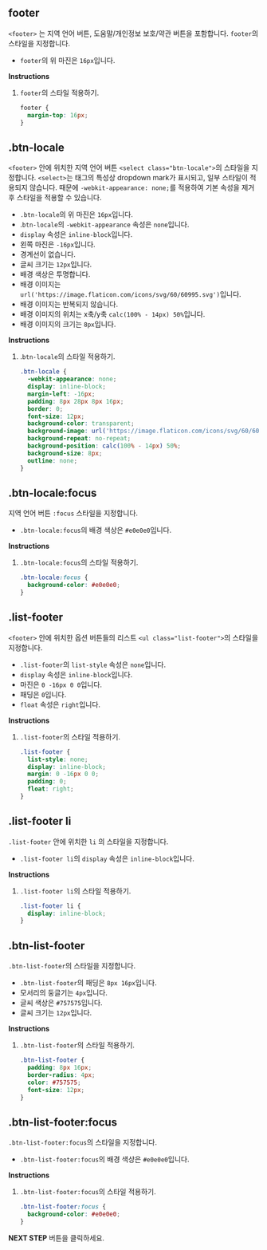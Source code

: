 ## footer

`<footer>` 는 지역 언어 버튼, 도움말/개인정보 보호/약관 버튼을 포함합니다. `footer`의 스타일을 지정합니다.

- `footer`의 위 마진은 `16px`입니다. 

**Instructions**

1. `footer`의 스타일 적용하기.

   ```css
   footer {
     margin-top: 16px;
   }
   ```



## .btn-locale

`<footer>` 안에 위치한 지역 언어 버튼 `<select class="btn-locale">`의 스타일을 지정합니다. `<select>`는 태그의 특성상 dropdown mark가 표시되고, 일부 스타일이 적용되지 않습니다. 때문에 `-webkit-appearance: none;`를 적용하여 기본 속성을 제거 후 스타일을 적용할 수 있습니다.

- `.btn-locale`의 위 마진은 `16px`입니다. 
- .`btn-locale`의 `-webkit-appearance` 속성은 `none`입니다.
- `display` 속성은 `inline-block`입니다.
- 왼쪽 마진은 `-16px`입니다.
- 경계선이 없습니다.
- 글씨 크기는 `12px`입니다.
- 배경 색상은 투명합니다.
- 배경 이미지는 `url('https://image.flaticon.com/icons/svg/60/60995.svg')`입니다.
- 배경 이미지는 반복되지 않습니다.
- 배경 이미지의 위치는 x축/y축  `calc(100% - 14px) 50%`입니다.
- 배경 이미지의 크기는 `8px`입니다.

**Instructions**

1. .`btn-locale`의 스타일 적용하기.

   ```css
   .btn-locale {
     -webkit-appearance: none;
     display: inline-block;
     margin-left: -16px;
     padding: 8px 28px 8px 16px;
     border: 0;
     font-size: 12px;
     background-color: transparent;
     background-image: url('https://image.flaticon.com/icons/svg/60/60995.svg');
     background-repeat: no-repeat;
     background-position: calc(100% - 14px) 50%;
     background-size: 8px;
     outline: none;
   }
   ```



## .btn-locale:focus

지역 언어 버튼 `:focus` 스타일을 지정합니다.

- `.btn-locale:focus`의 배경 색상은 `#e0e0e0`입니다. 

**Instructions**

1. `.btn-locale:focus`의 스타일 적용하기.

   ```css
   .btn-locale:focus {
     background-color: #e0e0e0;
   }
   ```



## .list-footer

`<footer>` 안에 위치한 옵션 버튼들의 리스트 `<ul class="list-footer">`의 스타일을 지정합니다. 

- `.list-footer`의 `list-style` 속성은 `none`입니다. 
- `display` 속성은 `inline-block`입니다.
- 마진은 `0 -16px 0 0`입니다.
- 패딩은 `0`입니다.
- `float` 속성은 `right`입니다.

**Instructions**

1. `.list-footer`의 스타일 적용하기.

   ```css
   .list-footer {
     list-style: none;
     display: inline-block;
     margin: 0 -16px 0 0;
     padding: 0;
     float: right;
   }
   ```



## .list-footer li

`.list-footer` 안에 위치한 `li` 의 스타일을 지정합니다.

- `.list-footer li`의 `display` 속성은 `inline-block`입니다.

**Instructions**

1. `.list-footer li`의 스타일 적용하기.

   ```css
   .list-footer li {
     display: inline-block;
   }
   ```



## .btn-list-footer

`.btn-list-footer`의 스타일을 지정합니다.

- `.btn-list-footer`의 패딩은 `8px 16px`입니다.
- 모서리의 둥글기는 `4px`입니다.
- 글씨 색상은 `#757575`입니다.
- 글씨 크기는 `12px`입니다.

**Instructions**

1. `.btn-list-footer`의 스타일 적용하기.

   ```css
   .btn-list-footer {
     padding: 8px 16px;
     border-radius: 4px;
     color: #757575;
     font-size: 12px;
   }
   ```



## .btn-list-footer:focus

`.btn-list-footer:focus`의 스타일을 지정합니다.

- `.btn-list-footer:focus`의 배경 색상은 `#e0e0e0`입니다.

**Instructions**

1. `.btn-list-footer:focus`의 스타일 적용하기.

   ```css
   .btn-list-footer:focus {
     background-color: #e0e0e0;
   }
   
   ```





**NEXT STEP** 버튼을 클릭하세요.

